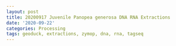 ```yaml
---
layout: post
title: 20200917 Juvenile Panopea generosa DNA RNA Extractions
date: '2020-09-22'
categories: Processing
tags: geoduck, extractions, zymop, dna, rna, tagseq
---
```

